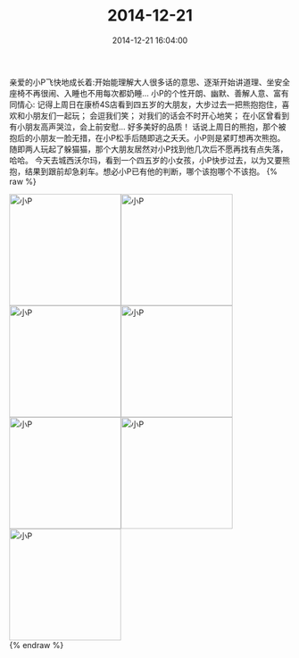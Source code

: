 ﻿---
title: "2014-12-21"
date: 2014-12-21 16:04:00
tags:
categories: 妈妈
---
亲爱的小P飞快地成长着:开始能理解大人很多话的意思、逐渐开始讲道理、坐安全座椅不再很闹、入睡也不用每次都奶睡...
小P的个性开朗、幽默、善解人意、富有同情心:
记得上周日在康桥4S店看到四五岁的大朋友，大步过去一把熊抱抱住，喜欢和小朋友们一起玩；
会逗我们笑；
对我们的话会不时开心地笑；
在小区曾看到有小朋友高声哭泣，会上前安慰...
好多美好的品质！
话说上周日的熊抱，那个被抱后的小朋友一脸无措，在小P松手后随即逃之夭夭。小P则是紧盯想再次熊抱。随即两人玩起了躲猫猫，那个大朋友居然对小P找到他几次后不愿再找有点失落，哈哈。
今天去城西沃尔玛，看到一个四五岁的小女孩，小P快步过去，以为又要熊抱，结果到跟前却急刹车。想必小P已有他的判断，哪个该抱哪个不该抱。
{% raw %}
<div style="width:500 px">
<div style="float:left; width:100 px"><img src="/images/微信图片_20171011074458.jpg" width="200" alt="小P"></div>
<div style="float:left; width:100 px"><img src="/images/微信图片_20171011074549.jpg" width="200" alt="小P"></div>
<div style="float:left; width:100 px"><img src="/images/微信图片_20171011074600.jpg" width="200" alt="小P"></div>
<div style="float:left; width:100 px"><img src="/images/微信图片_20171011074611.jpg" width="200" alt="小P"></div>
<div style="float:left; width:100 px"><img src="/images/微信图片_20171011074621.jpg" width="200" alt="小P"></div>
<div style="float:left; width:100 px"><img src="/images/微信图片_20171011074633.jpg" width="200" alt="小P"></div>
<div style="float:left; width:100 px"><img src="/images/微信图片_20171011074643.jpg" width="200" alt="小P"></div>
<div style="clear:both"></div>
</div>
{% endraw %}